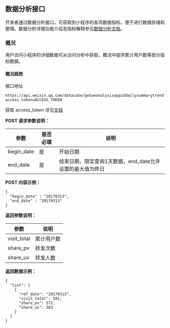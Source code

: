 <!-- https://developers.weixin.qq.com/miniprogram/dev/api/analysis.html -->

数据分析接口
------

开发者通过数据分析接口，可获取到小程序的各项数据指标，便于进行数据存储和整理。数据分析详细功能介绍及指标解释参见[数据分析文档](https://mp.weixin.qq.com/debug/wxadoc/analysis/)。

### 概况

用户访问小程序的详细数据可从访问分析中获取，概况中提供累计用户数等部分指标数据。

#### 概况趋势

接口地址

    https://api.weixin.qq.com/datacube/getweanalysisappiddailysummarytrend?access_token=ACCESS_TOKEN
    

获取 access_token 详见[文档](https://mp.weixin.qq.com/wiki?id=mp1421140183)

**POST 请求参数说明：**

  参数         | 是否必填|  说明                                
---------------|---------|--------------------------------------
  begin_date   |  是     |  开始日期                            
  end_date     |  是     |结束日期，限定查询1天数据，end_date允许设置的最大值为昨日

**POST 内容示例：**

    {
      "begin_date" : "20170313",
      "end_date" : "20170313"
    }
    

**返回参数说明：**

  参数          |  说明    
----------------|----------
  visit_total   |累计用户数
  share_pv      | 转发次数 
  share_uv      | 转发人数 

**返回数据示例：**

    {
      "list": [
        {
          "ref_date": "20170313",
          "visit_total": 391,
          "share_pv": 572,
          "share_uv": 383
        }
      ]
    }
